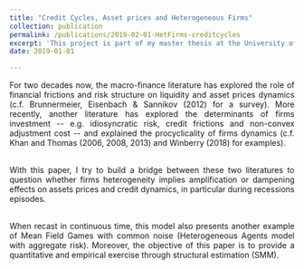 ```yaml
---
title: "Credit Cycles, Asset prices and Heterogeneous Firms"
collection: publication
permalink: /publications/2019-02-01-HetFirms-creditcycles
excerpt: 'This project is part of my master thesis at the University of Chicago. It explores what are the effects of firms heterogeneity on assets prices and credit cycles during boom and bust.'
date: 2019-01-01

---
```


<div style="text-align: justify"> 
For two decades now, the macro-finance literature has explored the role of financial frictions and risk structure on liquidity and asset prices dynamics (c.f. Brunnermeier, Eisenbach & Sannikov (2012) for a survey). More recently, another literature has explored the determinants of firms investment -- e.g. idiosyncratic risk, credit frictions and non-convex adjustment cost -- and explained the procyclicality of firms dynamics (c.f. Khan and Thomas (2006, 2008, 2013) and Winberry (2018) for examples). <br/>  <br/> 

With this paper, I try to build a bridge between these two literatures to question whether firms heterogeneity implies amplification or dampening effects on assets prices and credit dynamics, in particular during recessions episodes. <br/>  <br/>

When recast in continuous time, this model also presents another example of Mean Field Games with common noise (Heterogeneous Agents model with aggregate risk). Moreover, the objective of this paper is to provide a quantitative and empirical exercise through structural estimation (SMM).   
</div>
